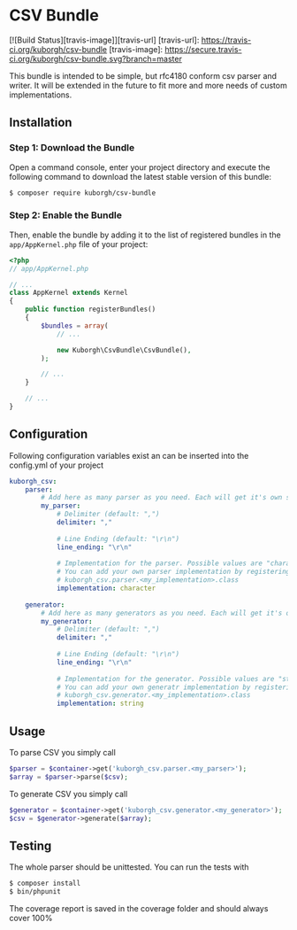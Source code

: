 CSV Bundle
==========
[![Build Status][travis-image]][travis-url]
[travis-url]: https://travis-ci.org/kuborgh/csv-bundle
[travis-image]: https://secure.travis-ci.org/kuborgh/csv-bundle.svg?branch=master

This bundle is intended to be simple, but rfc4180 conform csv parser and writer. It will be extended in the future to 
fit more and more needs of custom implementations.

Installation
------------

### Step 1: Download the Bundle

Open a command console, enter your project directory and execute the
following command to download the latest stable version of this bundle:

```bash
$ composer require kuborgh/csv-bundle
```

### Step 2: Enable the Bundle

Then, enable the bundle by adding it to the list of registered bundles
in the `app/AppKernel.php` file of your project:

```php
<?php
// app/AppKernel.php

// ...
class AppKernel extends Kernel
{
    public function registerBundles()
    {
        $bundles = array(
            // ...

            new Kuborgh\CsvBundle\CsvBundle(),
        );

        // ...
    }

    // ...
}
```

Configuration
-------------

Following configuration variables exist an can be inserted into the config.yml of your project
```yml
kuborgh_csv:
    parser:
        # Add here as many parser as you need. Each will get it's own service kuborgh_csv.parser.my_parser
        my_parser:
            # Delimiter (default: ",")
            delimiter: ","
            
            # Line Ending (default: "\r\n")
            line_ending: "\r\n"
            
            # Implementation for the parser. Possible values are "character" (default) oder "simple" (not recommended).
            # You can add your own parser implementation by registering the class name in parameters like  
            # kuborgh_csv.parser.<my_implementation>.class 
            implementation: character
    
    generator:
        # Add here as many generators as you need. Each will get it's own service kuborgh_csv.generator.my_generator
        my_generator:
            # Delimiter (default: ",")
            delimiter: ","
            
            # Line Ending (default: "\r\n")
            line_ending: "\r\n"
            
            # Implementation for the generator. Possible values are "string" (default) oder "php" (not recommended).
            # You can add your own generatr implementation by registering the class name in parameters like  
            # kuborgh_csv.generator.<my_implementation>.class 
            implementation: string
```

Usage
-----
To parse CSV you simply call
```php
$parser = $container->get('kuborgh_csv.parser.<my_parser>');
$array = $parser->parse($csv);
```

To generate CSV you simply call
```php
$generator = $container->get('kuborgh_csv.generator.<my_generator>');
$csv = $generator->generate($array);
```

Testing
-------
The whole parser should be unittested. You can run the tests with
```bash
$ composer install
$ bin/phpunit
```
The coverage report is saved in the coverage folder and should always cover 100%
